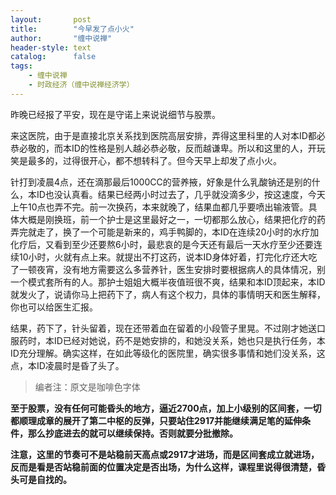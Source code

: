 ```yaml
---
layout:       post
title:        "今早发了点小火"
author:       "缠中说禅"
header-style: text
catalog:      false
tags:
    - 缠中说禅
    - 时政经济（缠中说禅经济学）
---
```


昨晚已经报了平安，现在是守诺上来说说细节与股票。



来这医院，由于是直接北京关系找到医院高层安排，弄得这里科里的人对本ID都必恭必敬的，而本ID的性格是别人越必恭必敬，反而越谦卑。所以和这里的人，开玩笑是最多的，过得很开心，都不想转科了。但今天早上却发了点小火。



针打到凌晨4点，还在滴那最后1000CC的营养掖，好象是什么乳酸钠还是别的什么，本ID也没认真看。结果已经两小时过去了，几乎就没滴多少，按这速度，今天上午10点也弄不完。前一次换药，本来就晚了，结果血都几乎要喷出输液管。具体大概是刚换班，前一个护士是这里最好之一，一切都那么放心，结果把化疗的药弄完就走了，换了一个可能是新来的，鸡手鸭脚的，本ID在连续20小时的水疗加化疗后，又看到至少还要熬6小时，最悲哀的是今天还有最后一天水疗至少还要连续10小时，火就有点上来。就提出不打这药，说本ID身体好着，打完化疗还大吃了一顿夜宵，没有地方需要这么多营养针，医生安排时要根据病人的具体情况，别一个模式套所有的人。那护士姐姐大概半夜值班很不爽，结果和本ID顶起来，本ID就发火了，说请你马上把药下了，病人有这个权力，具体的事情明天和医生解释，你也可以给医生汇报。



结果，药下了，针头留着，现在还带着血在留着的小段管子里晃。不过刚才她送口服药时，本ID已经对她说，药不是她安排的，和她没关系，她也只是执行任务，本ID充分理解。确实这样，在如此等级化的医院里，确实很多事情和她们没关系，这点，本ID凌晨时是昏了头了。



> 编者注：原文是咖啡色字体



**至于股票，没有任何可能昏头的地方，逼近2700点，加上小级别的区间套，一切都顺理成章的展开了第二中枢的反弹，只要站住2917并能继续满足笔的延伸条件，那么抄底进去的就可以继续保持。否则就要分批撤除。**



**注意，这里的节奏可不是站稳前天高点或2917才进场，而是区间套成立就进场，反而是看是否站稳前面的位置决定是否出场，为什么这样，课程里说得很清楚，昏头可是自找的。**
